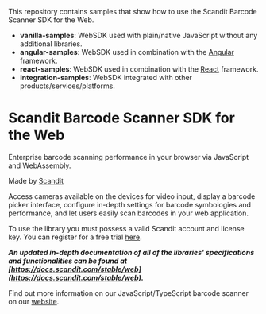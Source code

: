 This repository contains samples that show how to use the Scandit Barcode Scanner SDK for the Web.

- **vanilla-samples**: WebSDK used with plain/native JavaScript without any additional libraries.
- **angular-samples**: WebSDK used in combination with the [Angular](https://angular.io/) framework.
- **react-samples**: WebSDK used in combination with the [React](https://reactjs.org/) framework.
- **integration-samples**: WebSDK integrated with other products/services/platforms.

# Scandit Barcode Scanner SDK for the Web

Enterprise barcode scanning performance in your browser via JavaScript and WebAssembly.

Made by [Scandit](https://www.scandit.com)

Access cameras available on the devices for video input, display a barcode picker interface, configure in-depth settings for barcode symbologies and performance, and let users easily scan barcodes in your web application.

To use the library you must possess a valid Scandit account and license key. You can register for a free trial [here](https://ssl.scandit.com/customers/new?p=test&source=websdk).

**_An updated in-depth documentation of all of the libraries' specifications and functionalities can be found at [https://docs.scandit.com/stable/web](https://docs.scandit.com/stable/web)._**

Find out more information on our JavaScript/TypeScript barcode scanner on our [website](https://www.scandit.com/products/sdk-web/).
